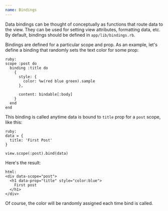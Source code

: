 ```yaml
---
name: Bindings
---
```


Data bindings can be thought of conceptually as functions that route data to the view. They can be used for setting view attributes, formatting data, etc. By default, bindings should be defined in `app/lib/bindings.rb`.

Bindings are defined for a particular scope and prop. As an example, let's define a binding that randomly sets the text color for some prop:

    ruby:
    scope :post do
      binding :title do
        {
          style: {
            color: %w(red blue green).sample
          },

          content: bindable[:body]
        }
      end
    end

This binding is called anytime data is bound to `title` prop for a `post` scope, like this:

    ruby:
    data = {
      title: 'First Post'
    }

    view.scope(:post).bind(data)

Here's the result:

    html:
    <div data-scope="post">
      <h1 data-prop="title" style="color:blue">
        First post
      </h1>
    </div>

Of course, the color will be randomly assigned each time bind is called.
